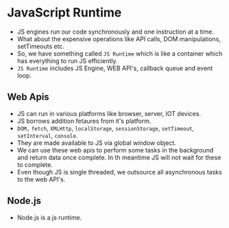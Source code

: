# JavaScript Runtime

- JS engines run our code synchronously and one instruction at a time.
- What about the expensive operations like API calls, DOM manipulations, setTimeouts etc.
- So, we have something called `JS Runtime` which is like a container which has everything to run JS efficiently.
- `JS Runtime` includes JS Engine, WEB API's, callback queue and event loop.

## Web Apis

- JS can run in various platforms like browser, server, IOT devices.
- JS borrows addition fetaures from it's platform.
- `DOM,` `fetch`, `XMLHttp`, `localStorage`, `sessionStorage`, `setTimeout`, `setInterval`, `console`.
- They are made available to JS via global window object.
- We can use these web apis to perform some tasks in the background and return data once complete. In th meantime JS will not wait for these to complete.
- Even though JS is single threaded, we outsource all asynchronous tasks to the web API's.

## Node.js

- Node.js is a js runtime.
